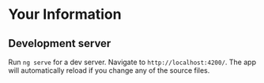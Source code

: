 # Your Information

## Development server

Run `ng serve` for a dev server. Navigate to `http://localhost:4200/`. The app will automatically reload if you change any of the source files.


